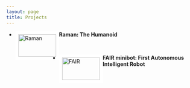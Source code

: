 ```yaml
---
layout: page
title: Projects
---
```


<ul class="posts">
	<li>
		<a href="{{ site.baseurl }}{% post_url 2018-08-05-hive %}" style="text-decoration:none;">
		<img src="../assets/img/stool.jpg" alt="Raman" style="float:left;width:100px;height:60px;border-color: white" border="8">
			<p>
				<b>
				Raman: The Humanoid
				</b>
			</p>
		</a>
	</li>
	<br/>
	<li>
		<a href="{{ site.baseurl }}{% post_url 2018-08-05-asroa %}" style="text-decoration:none;">
		<img src="../assets/img/forest.png" alt="FAIR" style="float:left;width:100px;height:60px;border-color: white" border="8">
			<p>
				<b>
				FAIR minibot: First Autonomous Intelligent Robot 
				</b>
			</p>
		</a>
	</li>	
</ul>
